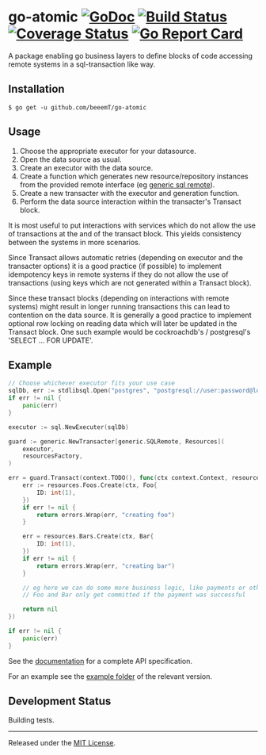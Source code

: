 # go-atomic [![GoDoc][doc-img]][doc] [![Build Status][ci-img]][ci] [![Coverage Status][cov-img]][cov] [![Go Report Card][reportcard-img]][reportcard]

A package enabling go business layers to define blocks of code accessing remote systems in a sql-transaction like way.

## Installation

```shell
$ go get -u github.com/beeemT/go-atomic
```

## Usage

1. Choose the appropriate executor for your datasource.
2. Open the data source as usual.
3. Create an executor with the data source.
4. Create a function which generates new resource/repository instances from the provided remote interface (eg [generic sql remote](generic/remotes.go)).
5. Create a new transacter with the executor and generation function.
6. Perform the data source interaction within the transacter's Transact block.

It is most useful to put interactions with services which do not allow the use of
transactions at the and of the transact block. This yields consistency between the
systems in more scenarios.

Since Transact allows automatic retries (depending on executor and the transacter options) it is a
good practice (if possible) to implement idempotency keys in remote systems if they do not allow
the use of transactions (using keys which are not generated within a Transact block).

Since these transact blocks (depending on interactions with remote systems) might result in longer
running transactions this can lead to contention on the data source. It is generally a good practice
to implement optional row locking on reading data which will later be updated in the Transact block.
One such example would be cockroachdb's / postgresql's 'SELECT ... FOR UPDATE'.

## Example
```go
// Choose whichever executor fits your use case
sqlDb, err := stdlibsql.Open("postgres", "postgresql://user:password@localhost:5432/dbname")
if err != nil {
	panic(err)
}

executor := sql.NewExecuter(sqlDb)

guard := generic.NewTransacter[generic.SQLRemote, Resources](
	executor,
	resourcesFactory,
)

err = guard.Transact(context.TODO(), func(ctx context.Context, resources Resources) error {
	err := resources.Foos.Create(ctx, Foo{
		ID: int(1),
	})
	if err != nil {
		return errors.Wrap(err, "creating foo")
	}

	err = resources.Bars.Create(ctx, Bar{
		ID: int(1),
	})
	if err != nil {
		return errors.Wrap(err, "creating bar")
	}

	// eg here we can do some more business logic, like payments or other things
	// Foo and Bar only get committed if the payment was successful

	return nil
})

if err != nil {
	panic(err)
}
```

See the [documentation][doc] for a complete API specification.

For an example see the [example folder](example/transactor.go) of the relevant version.

## Development Status

Building tests.

---

Released under the [MIT License](LICENSE.txt).

[doc-img]: https://godoc.org/github.com/beeemT/go-atomic?status.svg
[doc]: https://godoc.org/github.com/beeemT/go-atomic
[ci-img]: https://github.com/beeemT/go-atomic/actions/workflows/go.yml/badge.svg
[ci]: https://github.com/beeemT/go-atomic/actions/workflows/go.yml
[cov-img]: https://codecov.io/gh/beeemT/go-atomic/branch/main/graph/badge.svg
[cov]: https://codecov.io/gh/beeemT/go-atomic
[reportcard-img]: https://goreportcard.com/badge/github.com/beeemT/go-atomic
[reportcard]: https://goreportcard.com/report/github.com/beeemT/go-atomic
